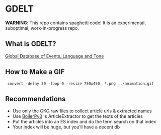 # GDELT
**WARNING**: This repo contains spaghetti code! It is
an experimental, suboptimal, work-in-progress repo.

## What is GDELT?
[Global Database of Events, Language and Tone](https://www.gdeltproject.org/)

## How to Make a GIF
```shell
 convert -delay 30 -loop 0 -resize 750x450  *.png ../animation.gif
```

## Recommendations
+ Use only the GKG raw files to collect article urls & extracted names
+ Use [BoilerPy3](https://github.com/jmriebold/BoilerPy3) 's ArticleExtractor
to get the texts of the articles
+ Put the articles into an ES index and do the term search on that index
+ Your index will be huge, but you'll have a decent db